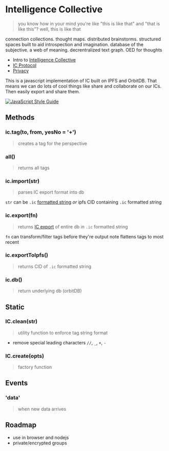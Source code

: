 # Intelligence Collective

> you know how in your mind you're like "this is like that" and "that is like this"? well, this is like that

connection collections. thought maps. distributed brainstorms. structured spaces built to aid introspection and imagination. database of the subjective. a web of meaning. decrentralized text graph. OED for thoughts

* Intro to [Intelligence Collective](/docs/intelligence-collective.md)
* [IC Protocol](/docs/ic-export.md)
* [Privacy](/docs/privacy.md)

This is a javascript implementation of IC built on IPFS and OrbitDB. That means we can do lots of cool things like share and collaborate on our ICs. Then easily export and share them.

[![JavaScript Style Guide](https://img.shields.io/badge/code_style-standard-brightgreen.svg)](https://standardjs.com)

## Methods

### ic.tag(to, from, yesNo = '+')
> creates a tag for the perspective

### all()
> returns all tags


### ic.import(str)
> parses IC export format into db

`str` can be `.ic` [formatted string](/docs/ic-export.md) *or* ipfs CID containing `.ic` formatted string

### ic.export(fn)
> returns [IC export](/docs/ic-export.md) of entire db in `.ic` formatted string

`fn` can transform/filter tags before they're output
note flattens tags to most recent

### ic.exportToIpfs()
> returns CID of `.ic` formatted string

### ic.db()
> return underlying db (orbitDB)

## Static

### IC.clean(str)
> utility function to enforce tag string format

* remove special leading characters `//`, `_`, `+`, `-`

### IC.create(opts)
> factory function 

## Events

### 'data'
> when new data arrives

## Roadmap

* use in browser and nodejs
* private/encrypted groups
